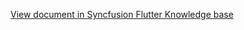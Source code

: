 [View document in Syncfusion Flutter Knowledge base](https://www.syncfusion.com/kb/11997/how-to-format-the-date-and-time-in-timeline-views-in-the-flutter-event-calendar-sfcalendar)
